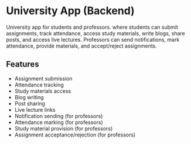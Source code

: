 # University App (Backend)

University app for students and professors. where students can submit assignments, track attendance, access study materials, write blogs, share posts, and access live lectures. Professors can send notifications, mark attendance, provide materials, and accept/reject assignments.


## Features

- Assignment submission
- Attendance tracking
- Study materials access
- Blog writing
- Post sharing
- Live lecture links
- Notification sending (for professors)
- Attendance marking (for professors)
- Study material provision (for professors)
- Assignment acceptance/rejection (for professors)
